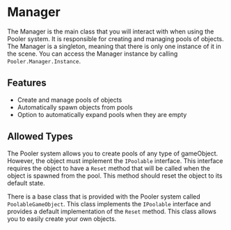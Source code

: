 ﻿# Manager

The Manager is the main class that you will interact with when using the Pooler system. 
It is responsible for creating and managing pools of objects. The Manager is a singleton, 
meaning that there is only one instance of it in the scene. 
You can access the Manager instance by calling `Pooler.Manager.Instance`.


## Features
- Create and manage pools of objects
- Automatically spawn objects from pools
- Option to automatically expand pools when they are empty

## Allowed Types
The Pooler system allows you to create pools of any type of gameObject. 
However, the object must implement the `IPoolable` interface. 
This interface requires the object to have a `Reset` method that will be called when the object is spawned from the pool. 
This method should reset the object to its default state.


There is a base class that is provided with the Pooler system called `PoolableGameObject`. 
This class implements the `IPoolable` interface and provides a default implementation of the `Reset` method. 
This class allows you to easily create your own objects.